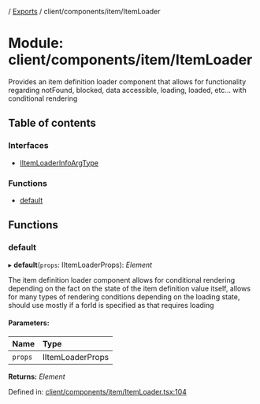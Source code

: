 [](../README.md) / [Exports](../modules.md) / client/components/item/ItemLoader

# Module: client/components/item/ItemLoader

Provides an item definition loader component that allows for functionality
regarding notFound, blocked, data accessible, loading, loaded, etc... with
conditional rendering

## Table of contents

### Interfaces

- [IItemLoaderInfoArgType](../interfaces/client_components_item_itemloader.iitemloaderinfoargtype.md)

### Functions

- [default](client_components_item_itemloader.md#default)

## Functions

### default

▸ **default**(`props`: IItemLoaderProps): *Element*

The item definition loader component allows for conditional rendering depending on the
fact on the state of the item definition value itself, allows for many types of
rendering conditions depending on the loading state, should use mostly if a forId
is specified as that requires loading

#### Parameters:

Name | Type |
:------ | :------ |
`props` | IItemLoaderProps |

**Returns:** *Element*

Defined in: [client/components/item/ItemLoader.tsx:104](https://github.com/onzag/itemize/blob/0e9b128c/client/components/item/ItemLoader.tsx#L104)

